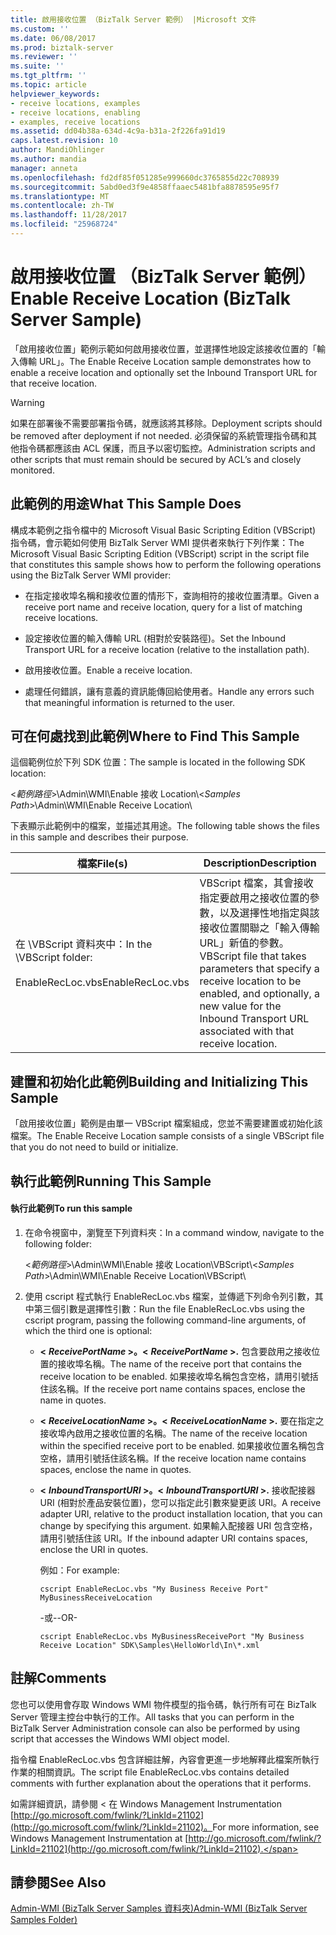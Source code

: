 ```yaml
---
title: 啟用接收位置 （BizTalk Server 範例） |Microsoft 文件
ms.custom: ''
ms.date: 06/08/2017
ms.prod: biztalk-server
ms.reviewer: ''
ms.suite: ''
ms.tgt_pltfrm: ''
ms.topic: article
helpviewer_keywords:
- receive locations, examples
- receive locations, enabling
- examples, receive locations
ms.assetid: dd04b38a-634d-4c9a-b31a-2f226fa91d19
caps.latest.revision: 10
author: MandiOhlinger
ms.author: mandia
manager: anneta
ms.openlocfilehash: fd2df85f051285e999660dc3765855d22c708939
ms.sourcegitcommit: 5abd0ed3f9e4858ffaaec5481bfa8878595e95f7
ms.translationtype: MT
ms.contentlocale: zh-TW
ms.lasthandoff: 11/28/2017
ms.locfileid: "25968724"
---
```

# <a name="enable-receive-location-biztalk-server-sample"></a><span data-ttu-id="6e5e0-102">啟用接收位置 （BizTalk Server 範例）</span><span class="sxs-lookup"><span data-stu-id="6e5e0-102">Enable Receive Location (BizTalk Server Sample)</span></span>
<span data-ttu-id="6e5e0-103">「啟用接收位置」範例示範如何啟用接收位置，並選擇性地設定該接收位置的「輸入傳輸 URL」。</span><span class="sxs-lookup"><span data-stu-id="6e5e0-103">The Enable Receive Location sample demonstrates how to enable a receive location and optionally set the Inbound Transport URL for that receive location.</span></span>  
  
> [!WARNING]
>  <span data-ttu-id="6e5e0-104">如果在部署後不需要部署指令碼，就應該將其移除。</span><span class="sxs-lookup"><span data-stu-id="6e5e0-104">Deployment scripts should be removed after deployment if not needed.</span></span> <span data-ttu-id="6e5e0-105">必須保留的系統管理指令碼和其他指令碼都應該由 ACL 保護，而且予以密切監控。</span><span class="sxs-lookup"><span data-stu-id="6e5e0-105">Administration scripts and other scripts that must remain should be secured by ACL’s and closely monitored.</span></span>  
  
## <a name="what-this-sample-does"></a><span data-ttu-id="6e5e0-106">此範例的用途</span><span class="sxs-lookup"><span data-stu-id="6e5e0-106">What This Sample Does</span></span>  
 <span data-ttu-id="6e5e0-107">構成本範例之指令檔中的 Microsoft Visual Basic Scripting Edition (VBScript) 指令碼，會示範如何使用 BizTalk Server WMI 提供者來執行下列作業：</span><span class="sxs-lookup"><span data-stu-id="6e5e0-107">The Microsoft Visual Basic Scripting Edition (VBScript) script in the script file that constitutes this sample shows how to perform the following operations using the BizTalk Server WMI provider:</span></span>  
  
-   <span data-ttu-id="6e5e0-108">在指定接收埠名稱和接收位置的情形下，查詢相符的接收位置清單。</span><span class="sxs-lookup"><span data-stu-id="6e5e0-108">Given a receive port name and receive location, query for a list of matching receive locations.</span></span>  
  
-   <span data-ttu-id="6e5e0-109">設定接收位置的輸入傳輸 URL (相對於安裝路徑)。</span><span class="sxs-lookup"><span data-stu-id="6e5e0-109">Set the Inbound Transport URL for a receive location (relative to the installation path).</span></span>  
  
-   <span data-ttu-id="6e5e0-110">啟用接收位置。</span><span class="sxs-lookup"><span data-stu-id="6e5e0-110">Enable a receive location.</span></span>  
  
-   <span data-ttu-id="6e5e0-111">處理任何錯誤，讓有意義的資訊能傳回給使用者。</span><span class="sxs-lookup"><span data-stu-id="6e5e0-111">Handle any errors such that meaningful information is returned to the user.</span></span>  
  
## <a name="where-to-find-this-sample"></a><span data-ttu-id="6e5e0-112">可在何處找到此範例</span><span class="sxs-lookup"><span data-stu-id="6e5e0-112">Where to Find This Sample</span></span>  
 <span data-ttu-id="6e5e0-113">這個範例位於下列 SDK 位置：</span><span class="sxs-lookup"><span data-stu-id="6e5e0-113">The sample is located in the following SDK location:</span></span>  
  
 <span data-ttu-id="6e5e0-114">\<*範例路徑*\>\Admin\WMI\Enable 接收 Location\\</span><span class="sxs-lookup"><span data-stu-id="6e5e0-114">\<*Samples Path*\>\Admin\WMI\Enable Receive Location\\</span></span>  
  
 <span data-ttu-id="6e5e0-115">下表顯示此範例中的檔案，並描述其用途。</span><span class="sxs-lookup"><span data-stu-id="6e5e0-115">The following table shows the files in this sample and describes their purpose.</span></span>  
  
|<span data-ttu-id="6e5e0-116">檔案</span><span class="sxs-lookup"><span data-stu-id="6e5e0-116">File(s)</span></span>|<span data-ttu-id="6e5e0-117">Description</span><span class="sxs-lookup"><span data-stu-id="6e5e0-117">Description</span></span>|  
|---------------|-----------------|  
|<span data-ttu-id="6e5e0-118">在 \VBScript 資料夾中：</span><span class="sxs-lookup"><span data-stu-id="6e5e0-118">In the \VBScript folder:</span></span><br /><br /> <span data-ttu-id="6e5e0-119">EnableRecLoc.vbs</span><span class="sxs-lookup"><span data-stu-id="6e5e0-119">EnableRecLoc.vbs</span></span>|<span data-ttu-id="6e5e0-120">VBScript 檔案，其會接收指定要啟用之接收位置的參數，以及選擇性地指定與該接收位置關聯之「輸入傳輸 URL」新值的參數。</span><span class="sxs-lookup"><span data-stu-id="6e5e0-120">VBScript file that takes parameters that specify a receive location to be enabled, and optionally, a new value for the Inbound Transport URL associated with that receive location.</span></span>|  
  
## <a name="building-and-initializing-this-sample"></a><span data-ttu-id="6e5e0-121">建置和初始化此範例</span><span class="sxs-lookup"><span data-stu-id="6e5e0-121">Building and Initializing This Sample</span></span>  
 <span data-ttu-id="6e5e0-122">「啟用接收位置」範例是由單一 VBScript 檔案組成，您並不需要建置或初始化該檔案。</span><span class="sxs-lookup"><span data-stu-id="6e5e0-122">The Enable Receive Location sample consists of a single VBScript file that you do not need to build or initialize.</span></span>  
  
## <a name="running-this-sample"></a><span data-ttu-id="6e5e0-123">執行此範例</span><span class="sxs-lookup"><span data-stu-id="6e5e0-123">Running This Sample</span></span>  
  
#### <a name="to-run-this-sample"></a><span data-ttu-id="6e5e0-124">執行此範例</span><span class="sxs-lookup"><span data-stu-id="6e5e0-124">To run this sample</span></span>  
  
1.  <span data-ttu-id="6e5e0-125">在命令視窗中，瀏覽至下列資料夾：</span><span class="sxs-lookup"><span data-stu-id="6e5e0-125">In a command window, navigate to the following folder:</span></span>  
  
     <span data-ttu-id="6e5e0-126">\<*範例路徑*\>\Admin\WMI\Enable 接收 Location\VBScript\\</span><span class="sxs-lookup"><span data-stu-id="6e5e0-126">\<*Samples Path*\>\Admin\WMI\Enable Receive Location\VBScript\\</span></span>  
  
2.  <span data-ttu-id="6e5e0-127">使用 cscript 程式執行 EnableRecLoc.vbs 檔案，並傳遞下列命令列引數，其中第三個引數是選擇性引數：</span><span class="sxs-lookup"><span data-stu-id="6e5e0-127">Run the file EnableRecLoc.vbs using the cscript program, passing the following command-line arguments, of which the third one is optional:</span></span>  
  
    -   <span data-ttu-id="6e5e0-128">**\<** ***ReceivePortName* \>。**</span><span class="sxs-lookup"><span data-stu-id="6e5e0-128">**\<** ***ReceivePortName* \>.**</span></span> <span data-ttu-id="6e5e0-129">包含要啟用之接收位置的接收埠名稱。</span><span class="sxs-lookup"><span data-stu-id="6e5e0-129">The name of the receive port that contains the receive location to be enabled.</span></span> <span data-ttu-id="6e5e0-130">如果接收埠名稱包含空格，請用引號括住該名稱。</span><span class="sxs-lookup"><span data-stu-id="6e5e0-130">If the receive port name contains spaces, enclose the name in quotes.</span></span>  
  
    -   <span data-ttu-id="6e5e0-131">**\<** ***ReceiveLocationName* \>。**</span><span class="sxs-lookup"><span data-stu-id="6e5e0-131">**\<** ***ReceiveLocationName* \>.**</span></span> <span data-ttu-id="6e5e0-132">要在指定之接收埠內啟用之接收位置的名稱。</span><span class="sxs-lookup"><span data-stu-id="6e5e0-132">The name of the receive location within the specified receive port to be enabled.</span></span> <span data-ttu-id="6e5e0-133">如果接收位置名稱包含空格，請用引號括住該名稱。</span><span class="sxs-lookup"><span data-stu-id="6e5e0-133">If the receive location name contains spaces, enclose the name in quotes.</span></span>  
  
    -   <span data-ttu-id="6e5e0-134">**\<** ***InboundTransportURI* \>。**</span><span class="sxs-lookup"><span data-stu-id="6e5e0-134">**\<** ***InboundTransportURI* \>.**</span></span> <span data-ttu-id="6e5e0-135">接收配接器 URI (相對於產品安裝位置)，您可以指定此引數來變更該 URI。</span><span class="sxs-lookup"><span data-stu-id="6e5e0-135">A receive adapter URI, relative to the product installation location, that you can change by specifying this argument.</span></span> <span data-ttu-id="6e5e0-136">如果輸入配接器 URI 包含空格，請用引號括住該 URI。</span><span class="sxs-lookup"><span data-stu-id="6e5e0-136">If the inbound adapter URI contains spaces, enclose the URI in quotes.</span></span>  
  
         <span data-ttu-id="6e5e0-137">例如：</span><span class="sxs-lookup"><span data-stu-id="6e5e0-137">For example:</span></span>  
  
        ```  
        cscript EnableRecLoc.vbs "My Business Receive Port" MyBusinessReceiveLocation  
        ```  
  
         <span data-ttu-id="6e5e0-138">-或-</span><span class="sxs-lookup"><span data-stu-id="6e5e0-138">-OR-</span></span>  
  
        ```  
        cscript EnableRecLoc.vbs MyBusinessReceivePort "My Business Receive Location" SDK\Samples\HelloWorld\In\*.xml  
        ```  
  
## <a name="comments"></a><span data-ttu-id="6e5e0-139">註解</span><span class="sxs-lookup"><span data-stu-id="6e5e0-139">Comments</span></span>  
 <span data-ttu-id="6e5e0-140">您也可以使用會存取 Windows WMI 物件模型的指令碼，執行所有可在 BizTalk Server 管理主控台中執行的工作。</span><span class="sxs-lookup"><span data-stu-id="6e5e0-140">All tasks that you can perform in the BizTalk Server Administration console can also be performed by using script that accesses the Windows WMI object model.</span></span>  
  
 <span data-ttu-id="6e5e0-141">指令檔 EnableRecLoc.vbs 包含詳細註解，內容會更進一步地解釋此檔案所執行作業的相關資訊。</span><span class="sxs-lookup"><span data-stu-id="6e5e0-141">The script file EnableRecLoc.vbs contains detailed comments with further explanation about the operations that it performs.</span></span>  
  
 <span data-ttu-id="6e5e0-142">如需詳細資訊，請參閱 < 在 Windows Management Instrumentation [http://go.microsoft.com/fwlink/?LinkId=21102](http://go.microsoft.com/fwlink/?LinkId=21102)。</span><span class="sxs-lookup"><span data-stu-id="6e5e0-142">For more information, see Windows Management Instrumentation at [http://go.microsoft.com/fwlink/?LinkId=21102](http://go.microsoft.com/fwlink/?LinkId=21102).</span></span>  
  
## <a name="see-also"></a><span data-ttu-id="6e5e0-143">請參閱</span><span class="sxs-lookup"><span data-stu-id="6e5e0-143">See Also</span></span>  
 [<span data-ttu-id="6e5e0-144">Admin-WMI (BizTalk Server Samples 資料夾)</span><span class="sxs-lookup"><span data-stu-id="6e5e0-144">Admin-WMI (BizTalk Server Samples Folder)</span></span>](../core/admin-wmi-biztalk-server-samples-folder.md)